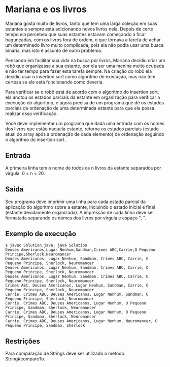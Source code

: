 # Mariana e os livros
Mariana gosta muito de livros, tanto que tem uma larga coleção em suas estantes e sempre está adicionando novos livros nela. Depois de certo tempo ela percebeu que suas estantes estavam começando a ficar bagunçadas, com os livros fora de ordem, o que tornava a tarefa de achar um determinado livro muito complicada, pois ela não podia usar uma busca binária, mas isto é assunto de outro problema.

Pensando em facilitar sua vida na busca por livros, Mariana decidiu criar um robô que organizasse a sua estante, por ela ser uma menina muito ocupada e não ter tempo para fazer esta tarefa sempre. Na criação do robô ela decidiu usar o insertion sort como algoritmo de execução, mas não tem certeza se ele está funcionando como deveria.

Para verificar se o robô está de acordo com o algoritmo do insertion sort, ela anotou os estados parciais da estante em organização para verificar a execução do algoritmo, e agora precisa de um programa que dê os estados parciais de ordenação de uma determinada estante para que ela possa realizar essa verificação.

Você deve implementar um programa que dada uma entrada com os nomes dos livros que estão naquela estante, retorna os estados parciais (estado atual do array após a ordenação de cada elemento) de ordenação seguindo o algoritmo do insertion sort.

## Entrada
A primeira linha tem o nome de todos os n livros da estante separados por virgula. 0 < n < 20.

## Saída
Seu programa deve imprimir uma linha para cada estado parcial da aplicação do algoritmo sobre a estante, incluindo o estado inicial e final (estante devidamente organizada). A impressão de cada linha deve ser formatada separando os nomes dos livros por virgula e espaço ", ".

## Exemplo de execução
    $ javac Solution.java; java Solution
    Deuses Americanos,Lugar Nenhum,Sandman,Crimes ABC,Carrie,O Pequeno Principe,Sherlock,Neuromancer
    Deuses Americanos, Lugar Nenhum, Sandman, Crimes ABC, Carrie, O Pequeno Principe, Sherlock, Neuromancer
    Deuses Americanos, Lugar Nenhum, Sandman, Crimes ABC, Carrie, O Pequeno Principe, Sherlock, Neuromancer
    Deuses Americanos, Lugar Nenhum, Sandman, Crimes ABC, Carrie, O Pequeno Principe, Sherlock, Neuromancer
    Crimes ABC, Deuses Americanos, Lugar Nenhum, Sandman, Carrie, O Pequeno Principe, Sherlock, Neuromancer
    Carrie, Crimes ABC, Deuses Americanos, Lugar Nenhum, Sandman, O Pequeno Principe, Sherlock, Neuromancer
    Carrie, Crimes ABC, Deuses Americanos, Lugar Nenhum, O Pequeno Principe, Sandman, Sherlock, Neuromancer
    Carrie, Crimes ABC, Deuses Americanos, Lugar Nenhum, O Pequeno Principe, Sandman, Sherlock, Neuromancer
    Carrie, Crimes ABC, Deuses Americanos, Lugar Nenhum, Neuromancer, O Pequeno Principe, Sandman, Sherlock

## Restrições
Para comparação de Strings deve ser utilizado o método String#compareTo.